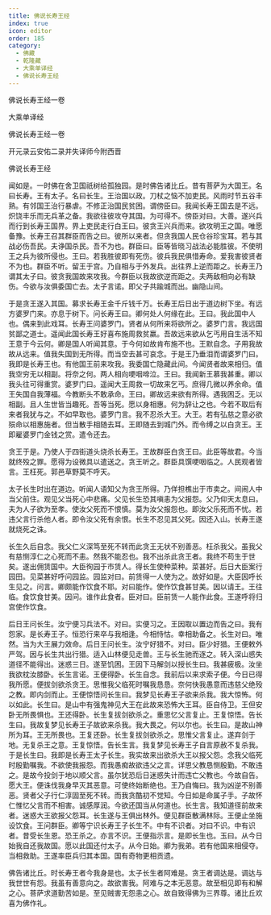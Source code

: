```yaml
---
title: 佛说长寿王经
index: true
icon: editor
order: 185
category:
  - 佛藏
  - 乾隆藏
  - 大乘单译经
  - 佛说长寿王经
---
```


佛说长寿王经一卷  

大乘单译经  

佛说长寿王经一卷  

开元录云安佑二录并失译师今附西晋  

佛说长寿王经  

闻如是。一时佛在舍卫国祇树给孤独园。是时佛告诸比丘。昔有菩萨为大国王。名曰长寿。王有太子。名曰长生。王治国以政。刀杖之恼不加吏民。风雨时节五谷丰熟。有邻国王治行暴虐。不修正治国民贫困。谓傍臣曰。我闻长寿王国去是不远。炽饶丰乐而无兵革之备。我欲往彼攻夺其国。为可得不。傍臣对曰。大善。遂兴兵而行到长寿王国界。界上吏民走行白王曰。彼贪王兴兵而来。欲攻明王之国。唯愿备豫。长寿王召其群臣而告之曰。彼所以来者。但贪我国人民仓谷珍宝耳。若与其战必伤吾民。夫诤国杀民。吾不为也。群臣曰。臣等皆晓习战法必能胜彼。不使明王之兵为彼所侵也。王曰。若我胜彼即有死伤。彼兵我民俱惜寿命。爱我害彼贤者不为也。群臣不听。留王于宫。乃自相与于外发兵。出往界上逆而距之。长寿王乃谓其太子曰。彼贪我国故来攻我。今群臣以我故欲逆而距之。夫两敌相向必有缺伤。今欲与汝俱委国亡去。太子言诺。即父子共踰城而出。幽隐山间。  

于是贪王遂入其国。募求长寿王金千斤钱千万。长寿王后日出于道边树下坐。有远方婆罗门来。亦息于树下。问长寿王曰。卿何处人何缘在此。王曰。我此国中人也。偶来到此戏耳。长寿王问婆罗门。贤者从何所来将欲所之。婆罗门言。我远国贫鄙之道士。遥闻此国长寿王好喜布施周救贫羸。吾故远来欲从乞丐用自生活不知王意于今云何。卿是国人听闻其意。于今何如故肯布施不也。王默自念。子用我故故从远来。值我失国到无所得。而当空去甚可哀念。于是王乃垂泪而谓婆罗门曰。我即是长寿王也。有他国王前来攻我。我委国亡隐藏此间。今闻贤者故来相归。值我空穷无以相副。将奈之何。两人相向哽咽啼泣。王曰。我闻新王慕我甚重。卿以我头往可得重赏。婆罗门曰。遥闻大王周救一切故来乞丐。庶得几微以养余命。值王失国自我薄福。今教断头不敢承命。王曰。卿故远来欲有所得。遇我困乏。无以相副。且人生世皆当趣死。吾等当死。愿以身相惠。何为辞让之也。今若不取后有来者我犹与之。不如早取也。婆罗门言。我不忍杀大王。大王。若有弘慈之意必欲殒命以相惠施者。但当散手相随去耳。王即随去到城门外。而令缚之以白贪王。王即雇婆罗门金钱之赏。遣令还去。  

贪王于是。乃使人于四街道头烧杀长寿王。王故群臣白贪王曰。此臣等故君。今当就终殁之罪。愿得为设微具以遣送之。贪王听之。群臣具馔哽咽临之。人民观者皆言。王枉死。郭邑草野莫不呼天。  

太子长生时出在道边。听闻人语知父为贪王所得。乃佯担樵出于市卖之。间闹人中当父前住。观见父当死心中悲痛。父见长生恐其嗔恚为父报怨。父乃仰天太息曰。夫为人子欲为至孝。使汝父死而不恨慎。莫为汝父报怨也。即汝父乐死而不忧。若违父言行杀他人者。即令汝父死有余恨。长生不忍见其父死。因还入山。长寿王遂就烧死之诛。  

长生久后自念。我父仁义深笃至死不转而此贪王无状不别善恶。枉杀我父。虽我父有慈恻淳仁之心死而不恚。然我不能忍也。我不出杀此贪王者。我终不苟生于世矣。遂出佣赁国中。大臣徇园于市赁人。得长生使种菜种。菜甚好。后日大臣案行园田。见菜甚好呼问园监。园监对曰。前赁得一人使为之。故好如是。大臣因呼长生见之。问言。卿颇能作饮食不耶。对曰能作。使作饮食甚甘美。因以请王。王往临。食饮食甘美。因问。谁作此食者。臣对曰。臣前赁一人能作此食。王遂呼将归宫使作饮食。  

后日王问长生。汝宁便习兵法不。对曰。实便习之。王因取以置边而告之曰。我有怨家。是长寿王子。恒恐行来卒与我相逢。今相恃怙。幸相助备之。长生对曰。唯然。当为大王展力效命。后日王问长生。汝宁好猎不。对曰。臣少好猎。王便敕外严驾。因与长生共出行猎。适入山林便见走兽。王与长生驰而逐之。转入深山惑失道径不能得出。迷惑三日。遂至饥困。王因下马解剑以授长生曰。我甚疲极。汝坐我欲枕汝膝卧。长生言诺。王便得卧。长生自念。我前后以来求索子便。今日已得我所愿。便拔剑欲杀贪王。思惟我父临死时嘱我恳恳。奈何快我愚意而违慈父绝殁之教。即内剑而止。王便惊悟问长生曰。我梦见长寿王子欲来杀我。我大惊怖。何以如此。长生曰。是山中有强鬼神见大王在此故来恐怖大王耳。臣自侍卫。王但安卧无所畏惧也。王还得卧。长生复拔剑欲杀之。重思忆父言复止。王复惊悟。告长生曰。我故复梦见长寿王子故欲来杀我。我大畏之。何以尔也。长生曰。是故山神所为耳。王无所畏也。王复还卧。长生复拔剑欲杀之。思惟父言复止。遂弃剑于地。无复杀王之意。王复惊悟。告长生言。我复梦见长寿王子自言原赦不复杀我。于是长生曰。我即是长寿王太子长生。我实故来出欲杀大王以报父怨。念我父临死时殷勤嘱我。不欲使我报怨。而我愚痴故欲违父之言。详思父教恳恻殷勤。不敢违之。是故今投剑于地以顺父言。虽尔犹恐后日迷惑失计而违亡父教也。今故自告。愿大王。便诛伐我身早灭其恶意。可使终始断绝也。王乃自悔曰。我为凶逆不别善恶。贤者父子行仁淳固至死不转。而我贪酷初不觉知。今日如是命属子手。子故怀仁惟忆父言而不相害。诚感厚润。今欲还国当从何道也。长生言。我知道径前故来者。迷惑大王欲报父怨耳。长生遂与王俱出林外。便见群臣散满林际。王便止坐施设饮食。王问群臣。卿等宁识长寿王子长生不。中有不识者。对曰不识。中有识者。昔受长生恩。恐王杀之。亦言不识。王便指示言。是即长生也。玉曰。从今日始我自还我故国。愿以此国还付太子。从今日始。卿为我弟。若有他国来相侵夺。当相救助。王遂率臣兵归其本国。国有奇物更相贡遗。  

佛告诸比丘。时长寿王者今我身是也。太子长生者阿难是。贪王者调达是。调达与我世世有怨。我虽有善意向之。故欲害我。阿难与之本无恶意。故至相见即有和解之心。菩萨求道勤苦如是。至见贼害无怨恚之心。故自致得佛为三界尊。诸比丘欢喜为佛作礼。  
